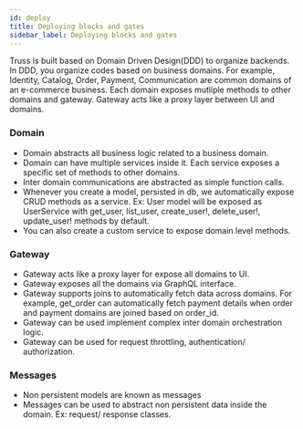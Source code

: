```yaml
---
id: deploy
title: Deploying blocks and gates
sidebar_label: Deploying blocks and gates
---
```


Truss is built based on Domain Driven Design(DDD) to organize backends.
In DDD, you organize codes based on business domains. For example, Identity,
Catalog, Order, Payment, Communication are common domains of an e-commerce
business. Each domain exposes mutliple methods to other domains and gateway.
Gateway acts like a proxy layer between UI and domains.

### Domain
+ Domain abstracts all business logic related to a business domain.
+ Domain can have multiple services inside it. Each service exposes a specific
set of methods to other domains.
+ Inter domain communications are abstracted as simple function calls.
+ Whenever you create a model, persisted in db, we automatically expose CRUD
methods as a service. Ex: User model will be exposed as UserService with
get_user, list_user, create_user!, delete_user!, update_user! methods by
default.
+ You can also create a custom service to expose domain level methods.

### Gateway
+ Gateway acts like a proxy layer for expose all domains to UI.
+ Gateway exposes all the domains via GraphQL interface.
+ Gateway supports joins to automatically fetch data across domains.
For example, get_order can automatically fetch payment details when order and
payment domains are joined based on order_id.
+ Gateway can be used implement complex inter domain orchestration logic.
+ Gateway can be used for request throttling, authentication/ authorization.

### Messages

+ Non persistent models are known as messages
+ Messages can be used to abstract non persistent data inside the domain.
Ex: request/ response classes.
